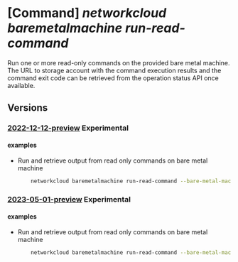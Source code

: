 # [Command] _networkcloud baremetalmachine run-read-command_

Run one or more read-only commands on the provided bare metal machine. The URL to storage account with the command execution results and the command exit code can be retrieved from the operation status API once available.

## Versions

### [2022-12-12-preview](/Resources/mgmt-plane/L3N1YnNjcmlwdGlvbnMve30vcmVzb3VyY2Vncm91cHMve30vcHJvdmlkZXJzL21pY3Jvc29mdC5uZXR3b3JrY2xvdWQvYmFyZW1ldGFsbWFjaGluZXMve30vcnVucmVhZGNvbW1hbmRz/2022-12-12-preview.xml) **Experimental**

<!-- mgmt-plane /subscriptions/{}/resourcegroups/{}/providers/microsoft.networkcloud/baremetalmachines/{}/runreadcommands 2022-12-12-preview -->

#### examples

- Run and retrieve output from read only commands on bare metal machine
    ```bash
        networkcloud baremetalmachine run-read-command --bare-metal-machine-name "bareMetalMachineName" --limit-time-seconds 60 --commands '[{"command":"kubectl get","arguments":["pods","-A"]},{"command":"ping", "arguments":["192.168.0.99","-c","3"]}]' --resource-group "resourceGroupName"
    ```

### [2023-05-01-preview](/Resources/mgmt-plane/L3N1YnNjcmlwdGlvbnMve30vcmVzb3VyY2Vncm91cHMve30vcHJvdmlkZXJzL21pY3Jvc29mdC5uZXR3b3JrY2xvdWQvYmFyZW1ldGFsbWFjaGluZXMve30vcnVucmVhZGNvbW1hbmRz/2023-05-01-preview.xml) **Experimental**

<!-- mgmt-plane /subscriptions/{}/resourcegroups/{}/providers/microsoft.networkcloud/baremetalmachines/{}/runreadcommands 2023-05-01-preview -->

#### examples

- Run and retrieve output from read only commands on bare metal machine
    ```bash
        networkcloud baremetalmachine run-read-command --bare-metal-machine-name "bareMetalMachineName" --limit-time-seconds 60 --commands '[{"command":"kubectl get","arguments":["pods","-A"]},{"command":"ping", "arguments":["192.168.0.99","-c","3"]}]' --resource-group "resourceGroupName"
    ```
